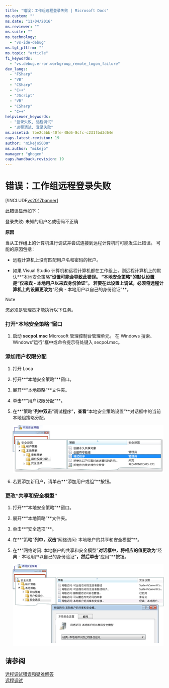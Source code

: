 ```yaml
---
title: "错误：工作组远程登录失败 | Microsoft Docs"
ms.custom: ""
ms.date: "11/04/2016"
ms.reviewer: ""
ms.suite: ""
ms.technology: 
  - "vs-ide-debug"
ms.tgt_pltfrm: ""
ms.topic: "article"
f1_keywords: 
  - "vs.debug.error.workgroup_remote_logon_failure"
dev_langs: 
  - "FSharp"
  - "VB"
  - "CSharp"
  - "C++"
  - "JScript"
  - "VB"
  - "CSharp"
  - "C++"
helpviewer_keywords: 
  - "登录失败, 远程调试"
  - "远程调试, 登录失败"
ms.assetid: 7be2c5bb-40fe-48d6-8cfc-c231fbd3d64e
caps.latest.revision: 19
author: "mikejo5000"
ms.author: "mikejo"
manager: "ghogen"
caps.handback.revision: 19
---
```

# 错误：工作组远程登录失败
[!INCLUDE[vs2017banner](../code-quality/includes/vs2017banner.md)]

此错误显示如下：  
  
 登录失败: 未知的用户名或密码不正确  
  
 **原因**  
  
 当从工作组上的计算机进行调试并尝试连接到远程计算机时可能发生此错误。  可能的原因包括：  
  
-   远程计算机上没有匹配用户名和密码的帐户。  
  
-   如果 Visual Studio 计算机和远程计算机都在工作组上，则远程计算机上的默认**“本地安全策略”**设置可能会导致此错误。  **“本地安全策略”**的默认设置是**“仅来宾 \- 本地用户以来宾身份验证”**。  若要在此设置上调试，必须将远程计算机上的设置更改为**“经典 \- 本地用户以自己的身份验证”**。  
  
> [!NOTE]
>  您必须是管理员才能执行以下任务。  
  
### 打开“本地安全策略”窗口  
  
1.  启动 **secpol.msc** Microsoft 管理控制台管理单元。  在 Windows 搜索、Windows“运行”框中或命令提示符处键入 secpol.msc。  
  
### 添加用户权限分配  
  
1.  打开 Loca  
  
2.  打开**“本地安全策略”**窗口。  
  
3.  展开**“本地策略”**文件夹。  
  
4.  单击**“用户权限分配”**。  
  
5.  在**“策略”**列中双击**“调试程序”**，查看**“本地安全策略设置”**对话框中的当前本地组策略分配。  
  
     ![本地安全策略用户权限](../debugger/media/dbg_err_localsecuritypolicy_userrightsdebugprograms.png "DBG\_ERR\_LocalSecurityPolicy\_UserRightsDebugPrograms")  
  
6.  若要添加新用户，请单击**“添加用户或组”**按钮。  
  
### 更改“共享和安全模型”  
  
1.  打开**“本地安全策略”**窗口。  
  
2.  展开**“本地策略”**文件夹。  
  
3.  单击**“安全选项”**。  
  
4.  在**“策略”**列中，双击**“网络访问: 本地帐户的共享和安全模型”**。  
  
5.  在**“网络访问: 本地帐户的共享和安全模型”**对话框中，将相应的值更改为**“经典 \- 本地用户以自己的身份验证”**，然后单击**“应用”**按钮。  
  
     ![本地安全策略安全选项](../debugger/media/dbg_err_localsecuritypolicy_securityoptions_networkaccess.png "DBG\_ERR\_LocalSecurityPolicy\_SecurityOptions\_NetworkAccess")  
  
## 请参阅  
 [远程调试错误和疑难解答](../debugger/remote-debugging-errors-and-troubleshooting.md)   
 [远程调试](../debugger/remote-debugging.md)